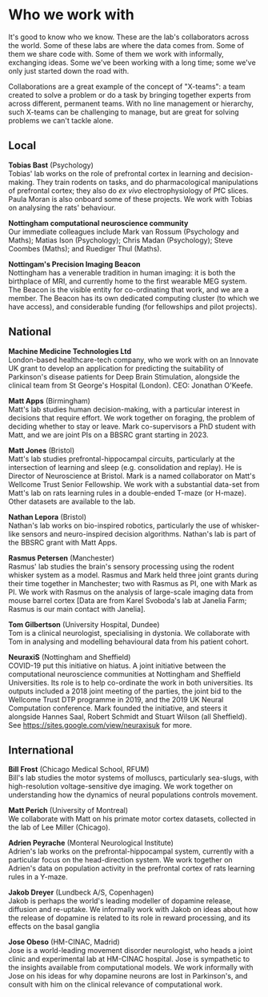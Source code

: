 
# Who we work with

It's good to know who we know. These are the lab's collaborators across
the world. Some of these labs are where the data comes from. Some of
them we share code with. Some of them we work with informally,
exchanging ideas. Some we've been working with a long time; some we've
only just started down the road with.

Collaborations are a great example of the concept of "X-teams": a team
created to solve a problem or do a task by bringing together experts
from across different, permanent teams. With no line management or
hierarchy, such X-teams can be challenging to manage, but are great for
solving problems we can't tackle alone.


## Local

**Tobias Bast** (Psychology) <br>
Tobias' lab works on the role of prefrontal cortex in
learning and decision-making. They train rodents on tasks, and do
pharmacological manipulations of prefrontal cortex; they also do *ex
vivo* electrophysiology of PfC slices. Paula Moran is also onboard
some of these projects. We work with Tobias on analysing the rats'
behaviour.

**Nottingham computational neuroscience community** <br>
Our immediate colleagues include Mark van Rossum (Psychology and
Maths); Matias Ison (Psychology); Chris
Madan (Psychology); Steve Coombes (Maths); and Ruediger Thul (Maths).

**Nottingam's Precision Imaging Beacon** <br>
Nottingham has a venerable tradition in human imaging: it is both
the birthplace of MRI, and currently home to the first wearable MEG
system. The Beacon is the visible entity for co-ordinating that
work, and we are a member. The Beacon has its own dedicated
computing cluster (to which we have access), and considerable
funding (for fellowships and pilot projects).


## National
**Machine Medicine Technologies Ltd** <br>
London-based healthcare-tech company, who we work with on an Innovate UK grant to develop an application for predicting the suitability of Parkinson's disease patients for Deep Brain Stimulation, alongside the clinical team from St George's Hospital (London). CEO: Jonathan O'Keefe. 

**Matt Apps** (Birmingham) <br>
Matt's lab studies human decision-making, with a particular interest in decisions that require effort. We work together on foraging, the problem of deciding whether to stay or leave. Mark co-supervisors a PhD student with Matt, and we are joint PIs on a BBSRC grant starting in 2023.

**Matt Jones** (Bristol) <br>
Matt's lab studies prefrontal-hippocampal circuits,
particularly at the intersection of learning and sleep (e.g.
consolidation and replay). He is Director of Neuroscience at
Bristol. Mark is a named collaborator on Matt's Wellcome Trust
Senior Fellowship. We work with a substantial data-set from Matt's
lab on rats learning rules in a double-ended T-maze (or H-maze).
Other datasets are available to the lab.

**Nathan Lepora** (Bristol) <br>
Nathan's lab works on bio-inspired robotics, particularly the use of whisker-like sensors and neuro-inspired decision algorithms. Nathan's lab is part of the BBSRC grant with Matt Apps.

**Rasmus Petersen** (Manchester) <br>
Rasmus' lab studies the brain's sensory processing
using the rodent whisker system as a model. Rasmus and Mark held
three joint grants during their time together in Manchester; two
with Rasmus as PI, one with Mark as PI. We work with Rasmus on the
analysis of large-scale imaging data from mouse barrel cortex [Data
are from Karel Svoboda's lab at Janelia Farm; Rasmus is our main
contact with Janelia].

**Tom Gilbertson** (University Hospital, Dundee) <br>
Tom is a clinical neurologist,
specialising in dystonia. We collaborate with Tom in analysing and
modelling behavioural data from his patient cohort.

**NeuraxiS** (Nottingham and Sheffield) <br>
COVID-19 put this initiative on hiatus. A joint initiative between the
computational neuroscience communities at Nottingham and Sheffield
Universities. Its role is to help co-ordinate the work in both
universities. Its outputs included a 2018 joint meeting of the parties, the joint bid to the
Wellcome Trust DTP programme in 2019, and the 2019 UK Neural Computation
conference. Mark founded the initiative, and steers it alongside Hannes Saal, Robert Schmidt and
Stuart Wilson (all Sheffield). See
<https://sites.google.com/view/neuraxisuk> for more.


## International

**Bill Frost** (Chicago Medical School, RFUM) <br>
Bill's lab studies the motor systems
of molluscs, particularly sea-slugs, with high-resolution
voltage-sensitive dye imaging. We work together on understanding how
the dynamics of neural populations controls movement.

**Matt Perich** (University of Montreal) <br>
We collaborate with Matt on his primate motor cortex datasets, collected in the lab of Lee Miller (Chicago).

**Adrien Peyrache** (Monteral Neurological Institute) <br>
Adrien's lab works on the
prefrontal-hippocampal system, currently with a particular focus on
the head-direction system. We work together on Adrien's data on
population activity in the prefrontal cortex of rats learning rules
in a Y-maze.

**Jakob Dreyer** (Lundbeck A/S, Copenhagen) <br>
Jakob is perhaps the world's leading
modeller of dopamine release, diffusion and re-uptake. We informally
work with Jakob on ideas about how the release of dopamine is
related to its role in reward processing, and its effects on the
basal ganglia

**Jose Obeso** (HM-CINAC, Madrid) <br>
Jose is a world-leading movement disorder
neurologist, who heads a joint clinic and experimental lab at
HM-CINAC hospital. Jose is sympathetic to the insights available
from computational models. We work informally with Jose on his ideas
for why dopamine neurons are lost in Parkinson's, and consult with
him on the clinical relevance of computational work.
